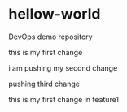 
# hellow-world
DevOps demo repository

this is my first change

i am pushing my second change

pushing third change

this is my first change in feature1

